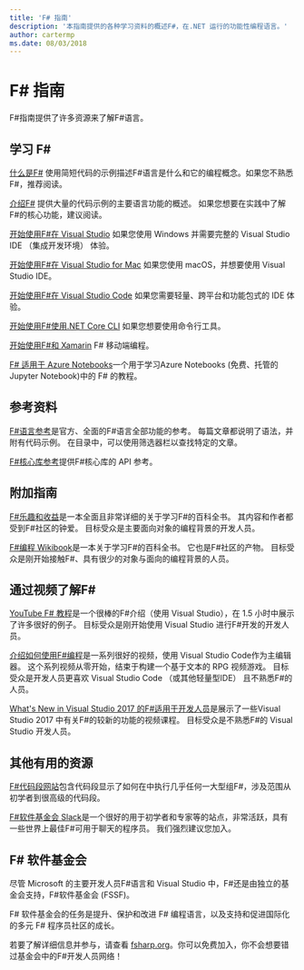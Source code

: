 ```yaml
---
title: 'F# 指南'
description: '本指南提供的各种学习资料的概述F#，在.NET 运行的功能性编程语言。'
author: cartermp
ms.date: 08/03/2018
---
```

# <a name="f-guide"></a>F# 指南

F#指南提供了许多资源来了解F#语言。

## <a name="learning-f"></a>学习 F\#

[什么是F#](what-is-fsharp.md) 使用简短代码的示例描述F#语言是什么和它的编程概念。如果您不熟悉F#，推荐阅读。

[介绍F#](tour.md) 提供大量的代码示例的主要语言功能的概述。 如果您想要在实践中了解F#的核心功能，建议阅读。

[开始使用F#在 Visual Studio](get-started/get-started-visual-studio.md) 如果您使用 Windows 并需要完整的 Visual Studio IDE （集成开发环境） 体验。

[开始使用F#在 Visual Studio for Mac](get-started/get-started-with-visual-studio-for-mac.md) 如果您使用 macOS，并想要使用 Visual Studio IDE。

[开始使用F#在 Visual Studio Code](get-started/get-started-vscode.md) 如果您需要轻量、跨平台和功能包式的 IDE 体验。

[开始使用F#使用.NET Core CLI](get-started/get-started-command-line.md) 如果您想要使用命令行工具。

[开始使用F#和 Xamarin](https://docs.microsoft.com/xamarin/cross-platform/platform/fsharp/) F# 移动端编程。

[F# 适用于 Azure Notebooks](https://notebooks.azure.com/Microsoft/libraries/samples/html/FSharp%20for%20Azure%20Notebooks.ipynb)一个用于学习Azure Notebooks (免费、托管的 Jupyter Notebook)中的 F# 的教程。

## <a name="references"></a>参考资料

[F#语言参考](language-reference/index.md)是官方、全面的F#语言全部功能的参考。 每篇文章都说明了语法，并附有代码示例。 在目录中，可以使用筛选器栏以查找特定的文章。

[F#核心库参考](https://msdn.microsoft.com/visualfsharpdocs/conceptual/fsharp-core-library-reference)提供F#核心库的 API 参考。

## <a name="additional-guides"></a>附加指南

[F#乐趣和收益](https://swlaschin.gitbooks.io/fsharpforfunandprofit/content/)是一本全面且非常详细的关于学习F#的百科全书。 其内容和作者都受到F#社区的钟爱。 目标受众是主要面向对象的编程背景的开发人员。

[F#编程 Wikibook](https://en.wikibooks.org/wiki/F_Sharp_Programming)是一本关于学习F#的百科全书。 它也是F#社区的产物。 目标受众是刚开始接触F#、具有很少的对象与面向的编程背景的人员。

## <a name="learn-f-through-videos"></a>通过视频了解F#

[YouTube F# 教程](https://www.youtube.com/watch?v=c7eNDJN758U)是一个很棒的F#介绍（使用 Visual Studio），在 1.5 小时中展示了许多很好的例子。 目标受众是刚开始使用 Visual Studio 进行F#开发的开发人员。

[介绍如何使用F#编程](https://www.youtube.com/watch?v=Teak30_pXHk&list=PLEoMzSkcN8oNiJ67Hd7oRGgD1d4YBxYGC)是一系列很好的视频，使用 Visual Studio Code作为主编辑器。 这个系列视频从零开始，结束于构建一个基于文本的 RPG 视频游戏。 目标受众是开发人员更喜欢 Visual Studio Code （或其他轻量型IDE） 且不熟悉F#的人员。

[What's New in Visual Studio 2017 的F#适用于开发人员](https://www.linkedin.com/learning/what-s-new-in-visual-studio-2017-for-f-sharp-for-developers)是展示了一些Visual Studio 2017 中有关F#的较新的功能的视频课程。 目标受众是不熟悉F#的 Visual Studio 开发人员。

## <a name="other-useful-resources"></a>其他有用的资源

[F#代码段网站](http://www.fssnip.net)包含代码段显示了如何在中执行几乎任何一大型组F#，涉及范围从初学者到很高级的代码段。

[F#软件基金会 Slack](https://fsharp.org/guides/slack/)是一个很好的用于初学者和专家等的站点，非常活跃，具有一些世界上最佳F#可用于聊天的程序员。 我们强烈建议您加入。

## <a name="the-f-software-foundation"></a>F# 软件基金会

尽管 Microsoft 的主要开发人员F#语言和 Visual Studio 中，F#还是由独立的基金会支持，F#软件基金会 (FSSF)。

F# 软件基金会的任务是提升、保护和改进 F# 编程语言，以及支持和促进国际化的多元 F# 程序员社区的成长。

若要了解详细信息并参与，请查看 [fsharp.org](https://fsharp.org)。你可以免费加入，你不会想要错过基金会中的F#开发人员网络！
